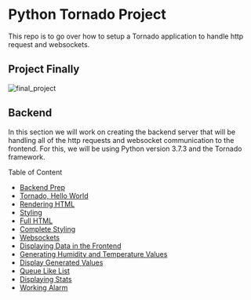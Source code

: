 # Python Tornado Project

This repo is to go over how to setup a Tornado application to handle http request and websockets.  

## Project Finally

![final_project](https://user-images.githubusercontent.com/75044812/160307580-b01cf1d4-c82f-4832-81fe-1969698f51e4.png)  

## Backend

In this section we will work on creating the backend server that will be handling all of the http requests and websocket communication to the frontend. For this, we will be using Python version 3.7.3 and the Tornado framework.  

Table of Content  
- [Backend Prep](/docs/markdown/00_backend_prep.md)
- [Tornado, Hello World](/docs/markdown/01_tornado_hello_world.md)
- [Rendering HTML](/docs/markdown/02_rendering_html.md)
- [Styling](/docs/markdown/03_styling.md)
- [Full HTML](/docs/markdown/04_full_html.md)
- [Complete Styling](/docs/markdown/05_complete_styling.md)
- [Websockets](/docs/markdown/06_websockets.md)
- [Displaying Data in the Frontend](/docs/markdown/07_data_to_frontend.md)
- [Generating Humidity and Temperature Values](/docs/markdown/08_generating_values.md)
- [Display Generated Values](/docs/markdown/09_display_generated_values.md)
- [Queue Like List](/docs/markdown/10_queue_like_list.md)
- [Displaying Stats](/docs/markdown/11_stats.md)
- [Working Alarm](/docs/markdown/12_working_alarm.md)

